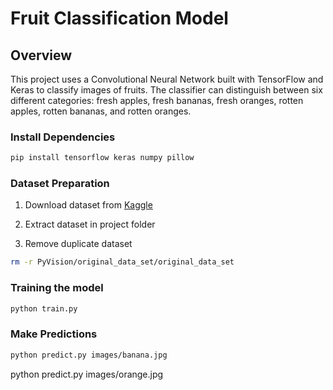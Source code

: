 <h1>Fruit Classification Model</h1>

<h2>Overview</h2>
This project uses a Convolutional Neural Network built with TensorFlow and Keras to classify images of fruits. The classifier can distinguish between six different categories: fresh apples, fresh bananas, fresh oranges, rotten apples, rotten bananas, and rotten oranges.


<h3>Install Dependencies</h3>

```bash
pip install tensorflow keras numpy pillow
```
<h3>Dataset Preparation</h3>

1. Download dataset from [Kaggle](https://www.kaggle.com/datasets/sriramr/apples-bananas-oranges/data)

2. Extract dataset in project folder

3. Remove duplicate dataset
```bash
rm -r PyVision/original_data_set/original_data_set
```

<h3>Training the model</h3>

```bash
python train.py
```

<h3>Make Predictions</h3>

```bash
python predict.py images/banana.jpg
```

python predict.py images/orange.jpg
